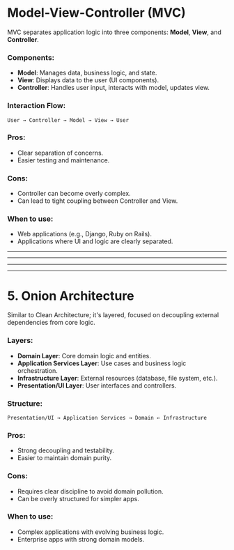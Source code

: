 
#  Model-View-Controller (MVC)

MVC separates application logic into three components: **Model**, **View**, and **Controller**.

### Components:

- **Model**: Manages data, business logic, and state.
- **View**: Displays data to the user (UI components).
- **Controller**: Handles user input, interacts with model, updates view.

### Interaction Flow:

```
User → Controller → Model → View → User
```

### Pros:

- Clear separation of concerns.
- Easier testing and maintenance.

### Cons:

- Controller can become overly complex.
- Can lead to tight coupling between Controller and View.

### When to use:

- Web applications (e.g., Django, Ruby on Rails).
- Applications where UI and logic are clearly separated.

---


---



---


---

# 5. Onion Architecture

Similar to Clean Architecture; it's layered, focused on decoupling external dependencies from core logic.

### Layers:

- **Domain Layer**: Core domain logic and entities.
- **Application Services Layer**: Use cases and business logic orchestration.
- **Infrastructure Layer**: External resources (database, file system, etc.).
- **Presentation/UI Layer**: User interfaces and controllers.

### Structure:

```
Presentation/UI → Application Services → Domain ← Infrastructure
```

### Pros:

- Strong decoupling and testability.
- Easier to maintain domain purity.

### Cons:

- Requires clear discipline to avoid domain pollution.
- Can be overly structured for simpler apps.

### When to use:

- Complex applications with evolving business logic.
- Enterprise apps with strong domain models.
